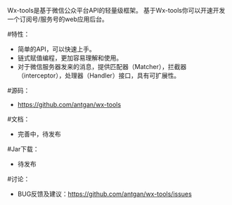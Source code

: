 Wx-tools是基于微信公众平台API的轻量级框架。
基于Wx-tools你可以开速开发一个订阅号/服务号的web应用后台。

#特性：
* 简单的API，可以快速上手。
* 链式赋值编程，更加容易理解和使用。
* 对于微信服务器发来的消息，提供匹配器（Matcher），拦截器（interceptor），处理器（Handler）接口，具有可扩展性。

#源码：
* https://github.com/antgan/wx-tools

#文档：
* 完善中，待发布

#Jar下载：
* 待发布

#讨论：
* BUG反馈及建议：https://github.com/antgan/wx-tools/issues





